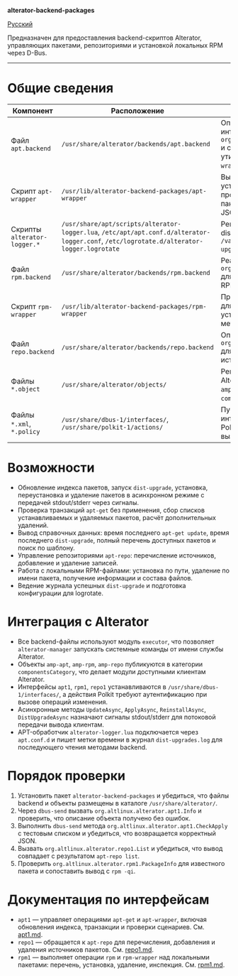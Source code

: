 **alterator-backend-packages**

[Русский](README.ru_RU.md)

Предназначен для предоставления backend-скриптов Alterator, управляющих пакетами, репозиториями и установкой локальных RPM через D-Bus.

---

# Общие сведения
| Компонент | Расположение | Назначение |
| --------- | ------------ | ---------- |
| Файл `apt.backend` | `/usr/share/alterator/backends/apt.backend` | Описывает backend интерфейса `org.altlinux.alterator.apt1` и связывает методы с утилитами `apt-get` и `apt-wrapper`. |
| Скрипт `apt-wrapper` | `/usr/lib/alterator-backend-packages/apt-wrapper` | Выполняет транзакции установки и удаления, проверки сценариев и поиск пакетов с формированием JSON-ответов. |
| Скрипты `alterator-logger.*` | `/usr/share/apt/scripts/alterator-logger.lua`, `/etc/apt/apt.conf.d/alterator-logger.conf`, `/etc/logrotate.d/alterator-logger.logrotate` | Регистрируют обработчик dist-upgrade и ведут журнал `/var/log/alterator/apt/dist-upgrades.log` с ротацией. |
| Файл `rpm.backend` | `/usr/share/alterator/backends/rpm.backend` | Реализует интерфейс `org.altlinux.alterator.rpm1` для операций с локальными RPM-пакетами. |
| Скрипт `rpm-wrapper` | `/usr/lib/alterator-backend-packages/rpm-wrapper` | Предоставляет команду `list` для получения перечня установленных пакетов с метаданными. |
| Файл `repo.backend` | `/usr/share/alterator/backends/repo.backend` | Определяет интерфейс `org.altlinux.alterator.repo1` для управления источниками `apt-repo`. |
| Файлы `*.object` | `/usr/share/alterator/objects/` | Регистрируют объекты Alterator `amp-apt`, `amp-rpm`, `amp-repo` в категории `componentsCategory`. |
| Файлы `*.xml`, `*.policy` | `/usr/share/dbus-1/interfaces/`, `/usr/share/polkit-1/actions/` | Публикуют D-Bus-интерфейсы и политики Polkit для авторизации вызовов методов. |

# Возможности
- Обновление индекса пакетов, запуск `dist-upgrade`, установка, переустановка и удаление пакетов в асинхронном режиме с передачей stdout/stderr через сигналы.
- Проверка транзакций `apt-get` без применения, сбор списков устанавливаемых и удаляемых пакетов, расчёт дополнительных удалений.
- Вывод справочных данных: время последнего `apt-get update`, время последнего `dist-upgrade`, полный перечень доступных пакетов и поиск по шаблону.
- Управление репозиториями `apt-repo`: перечисление источников, добавление и удаление записей.
- Работа с локальными RPM-файлами: установка по пути, удаление по имени пакета, получение информации и состава файлов.
- Ведение журнала успешных `dist-upgrade` и подготовка конфигурации для logrotate.

# Интеграция с Alterator
- Все backend-файлы используют модуль `executor`, что позволяет `alterator-manager` запускать системные команды от имени службы Alterator.
- Объекты `amp-apt`, `amp-rpm`, `amp-repo` публикуются в категории `componentsCategory`, что делает модули доступными клиентам Alterator.
- Интерфейсы `apt1`, `rpm1`, `repo1` устанавливаются в `/usr/share/dbus-1/interfaces/`, а действия Polkit требуют аутентификацию при вызове операций изменения.
- Асинхронные методы `UpdateAsync`, `ApplyAsync`, `ReinstallAsync`, `DistUpgradeAsync` назначают сигналы stdout/stderr для потоковой передачи вывода клиентам.
- APT-обработчик `alterator-logger.lua` подключается через `apt.conf.d` и пишет метки времени в журнал `dist-upgrades.log` для последующего чтения методами backend.

# Порядок проверки
1. Установить пакет `alterator-backend-packages` и убедиться, что файлы backend и объекты размещены в каталоге `/usr/share/alterator/`.
2. Через `dbus-send` вызвать `org.altlinux.alterator.apt1.Info` и проверить, что описание объекта получено без ошибок.
3. Выполнить `dbus-send` метода `org.altlinux.alterator.apt1.CheckApply` с тестовым списком и убедиться, что возвращается корректный JSON.
4. Вызвать `org.altlinux.alterator.repo1.List` и убедиться, что вывод совпадает с результатом `apt-repo list`.
5. Проверить `org.altlinux.alterator.rpm1.PackageInfo` для известного пакета и сопоставить вывод с `rpm -qi`.

# Документация по интерфейсам
- `apt1` — управляет операциями `apt-get` и `apt-wrapper`, включая обновления индекса, транзакции и проверки сценариев. См. [apt1.md](./apt1.md).
- `repo1` — обращается к `apt-repo` для перечисления, добавления и удаления источников пакетов. См. [repo1.md](./repo1.md).
- `rpm1` — выполняет операции `rpm` и `rpm-wrapper` над локальными пакетами: перечень, установка, удаление, инспекция. См. [rpm1.md](./rpm1.md).
